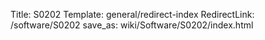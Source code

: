 Title: S0202
Template: general/redirect-index
RedirectLink: /software/S0202
save_as: wiki/Software/S0202/index.html